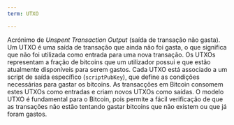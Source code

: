 ```yaml
---
term: UTXO

---
```

Acrónimo de *Unspent Transaction Output* (saída de transação não gasta). Um UTXO é uma saída de transação que ainda não foi gasta, o que significa que não foi utilizada como entrada para uma nova transação. Os UTXOs representam a fração de bitcoins que um utilizador possui e que estão atualmente disponíveis para serem gastos. Cada UTXO está associado a um script de saída específico (`scriptPubKey`), que define as condições necessárias para gastar os bitcoins. As transacções em Bitcoin consomem estes UTXOs como entradas e criam novos UTXOs como saídas. O modelo UTXO é fundamental para o Bitcoin, pois permite a fácil verificação de que as transações não estão tentando gastar bitcoins que não existem ou que já foram gastos.